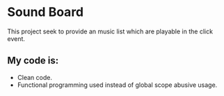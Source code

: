 # Sound Board
This project seek to provide an music list which are playable in the click event.
## My code is:
- Clean code.
- Functional programming used instead of global scope abusive usage.